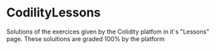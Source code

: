 # CodilityLessons
Solutions of the exercices given by the Colidity platfom in it´s "Lessons" page. These soluitions are graded 100% by the platform
